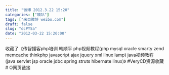 ```yaml
---
title: "微博 2012.3.22 15:20"
categories: ["嘀咕"]
tags: ["来自微博 weibo.com"]
draft: false
slug: "dcPYSa"
date: "2012-03-22 15:20:00"
---
```


<p>收藏了《传智播客php培训 韩顺平 php视频教程(php mysql oracle smarty zend memcache thinkphp javascript ajax jquery xml linux lamp)  java视频教程 (java servlet jsp oracle jdbc spring struts hibernate linux)》 #VeryCD资源收藏# O网页链接 ​​​​</p>
